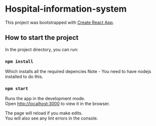 # Hospital-information-system

This project was bootstrapped with [Create React App](https://github.com/facebook/create-react-app).

## How to start the project

In the project directory, you can run:

### `npm install`
Which installs all the required depencies
Note - You need to have nodejs installed to do this.

### `npm start`

Runs the app in the development mode.<br />
Open [http://localhost:3000](http://localhost:3000) to view it in the browser.

The page will reload if you make edits.<br />
You will also see any lint errors in the console.

